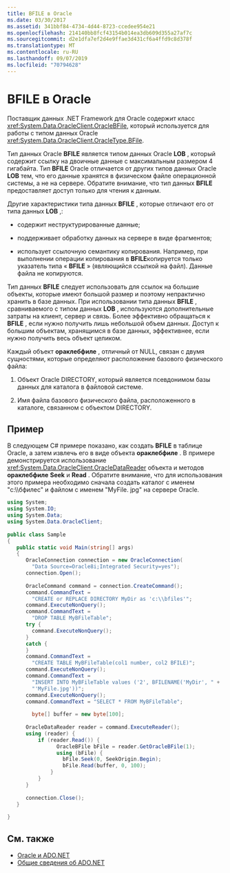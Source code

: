 ```yaml
---
title: BFILE в Oracle
ms.date: 03/30/2017
ms.assetid: 341bbf84-4734-4d44-8723-ccedee954e21
ms.openlocfilehash: 214140bb8fcf43154b014ea3db609d355a27af7c
ms.sourcegitcommit: d2e1dfa7ef2d4e9ffae3d431cf6a4ffd9c8d378f
ms.translationtype: MT
ms.contentlocale: ru-RU
ms.lasthandoff: 09/07/2019
ms.locfileid: "70794628"
---
```

# <a name="oracle-bfiles"></a>BFILE в Oracle
Поставщик данных .NET Framework для Oracle содержит класс <xref:System.Data.OracleClient.OracleBFile>, который используется для работы с типом данных Oracle <xref:System.Data.OracleClient.OracleType.BFile>.  
  
 Тип данных Oracle **BFILE** является типом данных Oracle **LOB** , который содержит ссылку на двоичные данные с максимальным размером 4 гигабайта. Тип **BFILE** Oracle отличается от других типов данных Oracle **LOB** тем, что его данные хранятся в физическом файле операционной системы, а не на сервере. Обратите внимание, что тип данных **BFILE** предоставляет доступ только для чтения к данным.  
  
 Другие характеристики типа данных **BFILE** , которые отличают его от типа данных **LOB** ,:  
  
- содержит неструктурированные данные;  
  
- поддерживает обработку данных на сервере в виде фрагментов;  
  
- использует ссылочную семантику копирования. Например, при выполнении операции копирования в **BFILE**копируется только указатель типа « **BFILE** » (являющийся ссылкой на файл). Данные файла не копируются.  
  
 Тип данных **BFILE** следует использовать для ссылок на большие объекты, которые имеют большой размер и поэтому непрактично хранить в базе данных. При использовании типа данных **BFILE** , сравниваемого с типом данных **LOB** , используются дополнительные затраты на клиент, сервер и связь. Более эффективно обращаться к **BFILE** , если нужно получить лишь небольшой объем данных. Доступ к большим объектам, хранящимся в базе данных, эффективнее, если нужно получить весь объект целиком.  
  
 Каждый объект **ораклебфиле** , отличный от NULL, связан с двумя сущностями, которые определяют расположение базового физического файла:  
  
1. Объект Oracle DIRECTORY, который является псевдонимом базы данных для каталога в файловой системе.  
  
2. Имя файла базового физического файла, расположенного в каталоге, связанном с объектом DIRECTORY.  
  
## <a name="example"></a>Пример  
 В следующем C# примере показано, как создать **BFILE** в таблице Oracle, а затем извлечь его в виде объекта **ораклебфиле** . В примере демонстрируется использование <xref:System.Data.OracleClient.OracleDataReader> объекта и методов **ораклебфиле** **Seek** и **Read** . Обратите внимание, что для использования этого примера необходимо сначала создать каталог с именем "c:\\\бфилес" и файлом с именем "MyFile. jpg" на сервере Oracle.  
  
```csharp  
using System;  
using System.IO;  
using System.Data;  
using System.Data.OracleClient;  
  
public class Sample  
{  
   public static void Main(string[] args)  
   {  
      OracleConnection connection = new OracleConnection(  
        "Data Source=Oracle8i;Integrated Security=yes");  
      connection.Open();  
  
      OracleCommand command = connection.CreateCommand();  
      command.CommandText =   
        "CREATE or REPLACE DIRECTORY MyDir as 'c:\\bfiles'";  
      command.ExecuteNonQuery();  
      command.CommandText =   
        "DROP TABLE MyBFileTable";  
      try {  
        command.ExecuteNonQuery();  
      }  
      catch {  
      }  
      command.CommandText =   
        "CREATE TABLE MyBFileTable(col1 number, col2 BFILE)";  
      command.ExecuteNonQuery();  
      command.CommandText =   
        "INSERT INTO MyBFileTable values ('2', BFILENAME('MyDir', " +  
        "'MyFile.jpg'))";  
      command.ExecuteNonQuery();  
      command.CommandText = "SELECT * FROM MyBFileTable";  
  
        byte[] buffer = new byte[100];  
  
      OracleDataReader reader = command.ExecuteReader();  
      using (reader) {  
          if (reader.Read()) {  
                OracleBFile bFile = reader.GetOracleBFile(1);  
                using (bFile) {  
                  bFile.Seek(0, SeekOrigin.Begin);  
                  bFile.Read(buffer, 0, 100);  
              }  
          }  
      }  
  
      connection.Close();  
   }  
  
}  
```  
  
## <a name="see-also"></a>См. также

- [Oracle и ADO.NET](oracle-and-adonet.md)
- [Общие сведения об ADO.NET](ado-net-overview.md)
